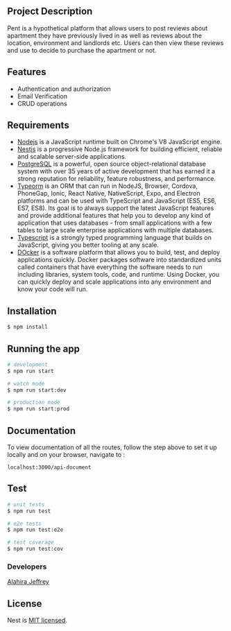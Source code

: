 ## Project Description
Pent is a hypothetical platform that allows users to post reviews about apartment they have previously lived in as well as reviews about the location, environment and landlords etc. Users can then view these reviews and use to decide to purchase the apartment or not.


## Features
- Authentication and authorization
- Email Verification
- CRUD operations

## Requirements
- [Nodejs](https://nodejs.org/en/) is a JavaScript runtime built on Chrome's V8 JavaScript engine.
- [Nestjs](https://nestjs.com/) is a progressive Node.js framework for building efficient, reliable and scalable server-side applications.
- [PostgreSQL](https://www.postgresql.org/) is a powerful, open source object-relational database system with over 35 years of active development that has earned it a strong reputation for reliability, feature robustness, and performance.
- [Typeorm](https://typeorm.io/) is an ORM that can run in NodeJS, Browser, Cordova, PhoneGap, Ionic, React Native, NativeScript, Expo, and Electron platforms and can be used with TypeScript and JavaScript (ES5, ES6, ES7, ES8). Its goal is to always support the latest JavaScript features and provide additional features that help you to develop any kind of application that uses databases - from small applications with a few tables to large scale enterprise applications with multiple databases.
- [Typescript](https://www.typescriptlang.org/)  is a strongly typed programming language that builds on JavaScript, giving you better tooling at any scale.
- [DOcker](https://www.docker.com/) is a software platform that allows you to build, test, and deploy applications quickly. Docker packages software into standardized units called containers that have everything the software needs to run including libraries, system tools, code, and runtime. Using Docker, you can quickly deploy and scale applications into any environment and know your code will run.

## Installation

```bash
$ npm install
```

## Running the app

```bash
# development
$ npm run start

# watch mode
$ npm run start:dev

# production mode
$ npm run start:prod
```

## Documentation
To view documentation of all the routes, follow the step above to set it up locally and on your browser, navigate to :
```
localhost:3000/api-document
```

## Test

```bash
# unit tests
$ npm run test

# e2e tests
$ npm run test:e2e

# test coverage
$ npm run test:cov
```

### Developers
[Alahira Jeffrey](https://github.com/alahirajeffrey)

## License
Nest is [MIT licensed](LICENSE).
